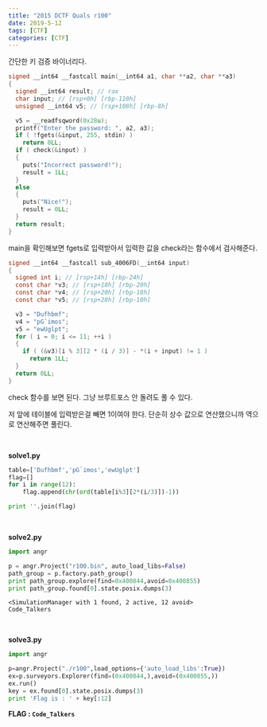 ```yaml
---
title: "2015 DCTF Quals r100"
date: 2019-5-12
tags: [CTF]
categories: [CTF]
---
```


간단한 키 검증 바이너리다.

```c
signed __int64 __fastcall main(__int64 a1, char **a2, char **a3)
{
  signed __int64 result; // rax
  char input; // [rsp+0h] [rbp-110h]
  unsigned __int64 v5; // [rsp+108h] [rbp-8h]

  v5 = __readfsqword(0x28u);
  printf("Enter the password: ", a2, a3);
  if ( !fgets(&input, 255, stdin) )
    return 0LL;
  if ( check(&input) )
  {
    puts("Incorrect password!");
    result = 1LL;
  }
  else
  {
    puts("Nice!");
    result = 0LL;
  }
  return result;
}
```

main을 확인해보면 fgets로 입력받아서 입력한 값을 check라는 함수에서 검사해준다.

```c
signed __int64 __fastcall sub_4006FD(__int64 input)
{
  signed int i; // [rsp+14h] [rbp-24h]
  const char *v3; // [rsp+18h] [rbp-20h]
  const char *v4; // [rsp+20h] [rbp-18h]
  const char *v5; // [rsp+28h] [rbp-10h]

  v3 = "Dufhbmf";
  v4 = "pG`imos";
  v5 = "ewUglpt";
  for ( i = 0; i <= 11; ++i )
  {
    if ( (&v3)[i % 3][2 * (i / 3)] - *(i + input) != 1 )
      return 1LL;
  }
  return 0LL;
}
```

check 함수를 보면  된다. 그냥 브루트포스 안 돌려도 풀 수 있다.

저 앞에 테이블에 입력받은걸 빼면 1이여야 한다. 단순히 상수 값으로 연산했으니까 역으로 연산해주면 풀린다.

<br>

**solve1.py**

```python
table=['Dufhbmf','pG`imos','ewUglpt']
flag=[]
for i in range(12):
	flag.append(chr(ord(table[i%3][2*(i/3)])-1))

print ''.join(flag)
```

<br>

**solve2.py**

```python
import angr

p = angr.Project("r100.bin", auto_load_libs=False)
path_group = p.factory.path_group() 
print path_group.explore(find=0x400844,avoid=0x400855)
print path_group.found[0].state.posix.dumps(3)
```

```
<SimulationManager with 1 found, 2 active, 12 avoid>
Code_Talkers
```

<br>

**solve3.py**

```python
import angr

p=angr.Project("./r100",load_options={'auto_load_libs':True})
ex=p.surveyors.Explorer(find=(0x400844,),avoid=(0x400855,))
ex.run()
key = ex.found[0].state.posix.dumps(3)
print 'Flag is : ' + key[:12]
```

**FLAG : `Code_Talkers`**


